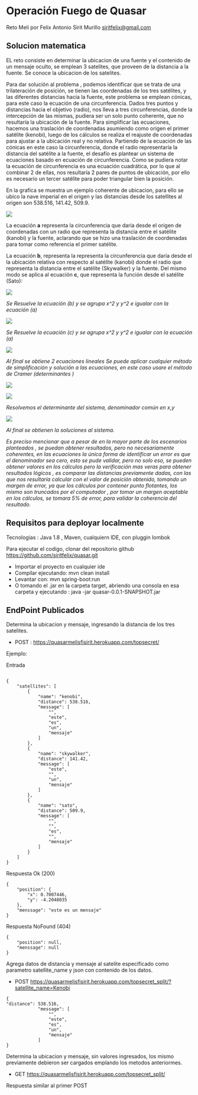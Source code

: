 # Operación Fuego de Quasar

Reto Meli por Felix Antonio Sirit Murillo siritfelix@gmail.com

## Solucion matematica

EL reto consiste en determinar la ubicacion de una fuente y el contenido de un mensaje oculto, se emplean 3 satelites, que proveen de la distancia a la fuente. Se conoce la ubicacion de los satelites.

Para dar solución al problema , podemos identificar que se trata de una trilateración de posición,  se tienen las coordenadas de los tres satélites, y las diferentes distancias hacia la fuente, este problema se emplean cónicas, para este caso la ecuación de una circunferencia. Dados tres puntos y distancias hacia el objetivo (radio), nos lleva a tres circunferencias, donde la intercepción de las mismas, pudiera ser un solo punto coherente, que no resultaría la ubicación de la fuente. Para simplificar las ecuaciones, hacemos una traslación de coordenadas asumiendo como origen el primer satélite (kenobi), luego de los cálculos se realiza el reajuste de coordenadas para ajustar a la ubicación real y no relativa. Partiendo de la ecuación de las cónicas en este caso la circunferencia, donde el radio representaría la distancia del satélite a la fuente, el desafío es plantear un sistema de ecuaciones basado en ecuación de circunferencia. Como se pudiera notar la ecuación de circunferencia es una ecuación cuadrática, por lo que al combinar 2 de ellas, nos resultaría 2 pares de puntos de ubicación, por ello es necesario un tercer satélite para poder triangular bien la posición.

En la grafica se muestra un ejemplo coherente de ubicacion, para ello se ubico la nave imperial en el origen y las distancias desde los satellites al origen son 538.516, 141.42, 509.9.

![](image/README/1606947591988.png)

La ecuación **a** representa la circunferencia que daría desde el origen de coordenadas con un radio que representa la distancia entre el satélite (kanobi) y la fuente, aclarando que se hizo una traslación de
coordenadas para tomar como referencia el primer satélite.

La ecuación **b**, representa la representa la circunferencia que daría desde el la ubicación relativa con respecto al satélite (kanobi) donde el radio que representa la distancia entre el satélite (Skywalker)   y la fuente. Del mismo modo se aplica al ecuación **c**, que representa la función desde el satélite (Sato):

![](image/README/1606943277485.png)

*Se Resuelve la ecuación (b) y se agrupa x^2 y y^2 e igualar con la ecuación (a)*

![](image/README/1606943345756.png)

*Se Resuelve la ecuación (c) y se agrupa x^2 y y^2 e igualar con la ecuación (a)*

![](image/README/1606943387195.png)

*Al final se obtiene 2 ecuaciones lineales* *Se puede aplicar cualquier método de simplificación y solución a las ecuaciones, en este caso usare el método de Cramer (determinantes )*

![](image/README/1606943433962.png)

![](image/README/1606943674562.png)

*Resolvemos el determinante del sistema, denominador común en x,y*

![](image/README/1606943719378.png)

*Al final se obtienen la soluciones al sistema.*

*Es preciso mencionar que a pesar de en la mayor parte de los escenarios planteados , se puedan
obtener resultados, pero no necesariamente coherentes, en las ecuaciones la única forma de identificar un error es que el denominador sea cero, esto se pude validar, pero no solo eso, se pueden obtener valores en los cálculos pero la verificación mas veras para obtener resultados lógicos , es comparar las distancias previamente dadas, con las que nos resultaría calcular con el valor de posición obtenido, tomando un margen de error, ya que los cálculos por contener punto flotantes,  los mismo son truncados por el computador , por tomar un margen aceptable en los cálculos, se tomara 5% de error, para validar la coherencia del resultado.*

## Requisitos para deployar localmente

Tecnologias : Java 1.8 , Maven, cualquiern IDE, con pluggin lombok

Para ejecutar el codigo, clonar del repositorio github https://github.com/siritfelix/quasar.git

* Importar el proyecto en cualquier ide
* Compilar ejecutando: mvn clean install
* Levantar con: mvn spring-boot:run
* O tomando el .jar en la carpeta target, abriendo una consola en esa carpeta  y ejecutando : java -jar quasar-0.0.1-SNAPSHOT.jar

## EndPoint Publicados

Determina la ubicacion y mensaje, ingresando la distancia de los tres satelites.

* POST : https://quasarmelisfisirit.herokuapp.com/topsecret/

Ejemplo:

Entrada

```

{
    "satellites": [
        {
            "name": "kenobi",
            "distance": 538.516,
            "message": [
                "",
                "este",
                "es",
                "un",
                "mensaje"
            ]
        },
        {
            "name": "skywalker",
            "distance": 141.42,
            "message": [
                "este",
                "",
                "un",
                "mensaje"
            ]
        },
        {
            "name": "sato",
            "distance": 509.9,
            "message": [
                "",
                "",
                "es",
                "",
                "mensaje"
            ]
        }
    ]
}
```

Respuesta Ok (200)

```
{
    "position": {
        "x": 0.7007446,
        "y": -4.2048035
    },
    "menssage": "este es un mensaje"
}
```

Respuesta NoFound (404)

```
{
    "position": null,
    "menssage": null
}
```

Agrega datos de distancia y mensaje al satelite especificado como parametro satellite_name y json con contenido de los datos.

* POST https://quasarmelisfisirit.herokuapp.com/topsecret_split/?satellite_name=Kenobi

```
{
"distance": 538.516,
            "message": [
                "",
                "este",
                "es",
                "un",
                "mensaje"
            ]
}
```

Determina la ubicacion y mensaje, sin valores ingresados, los mismo previamente debieron ser cargados emplando los metodos anteriormes.

* GET https://quasarmelisfisirit.herokuapp.com/topsecret_split/

Respuesta similar al primer POST
